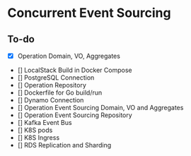 # Concurrent Event Sourcing

## To-do

-   [x] Operation Domain, VO, Aggregates
-   [] LocalStack Build in Docker Compose
-   [] PostgreSQL Connection
-   [] Operation Repository
-   [] Dockerfile for Go build/run
-   [] Dynamo Connection
-   [] Operation Event Sourcing Domain, VO and Aggregates
-   [] Operation Event Sourcing Repository
-   [] Kafka Event Bus
-   [] K8S pods
-   [] K8S Ingress
-   [] RDS Replication and Sharding
